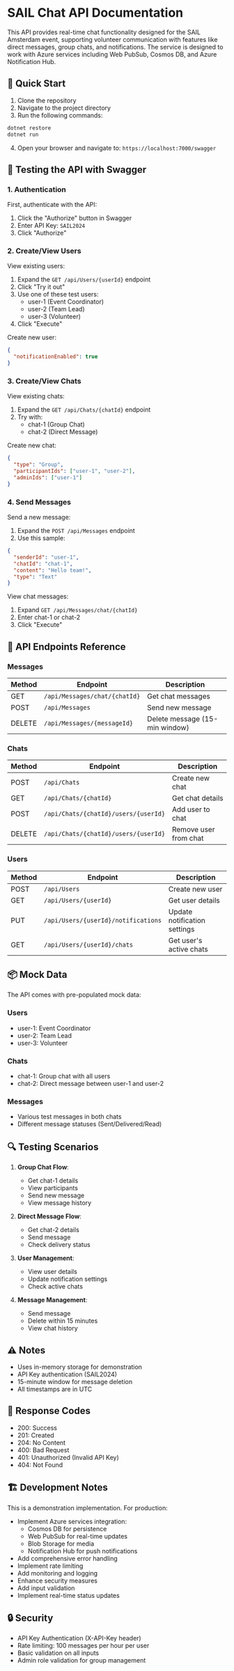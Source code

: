 ﻿# SAIL Chat API Documentation

This API provides real-time chat functionality designed for the SAIL Amsterdam event, supporting volunteer communication with features like direct messages, group chats, and notifications. The service is designed to work with Azure services including Web PubSub, Cosmos DB, and Azure Notification Hub.

## 🚀 Quick Start

1. Clone the repository
2. Navigate to the project directory
3. Run the following commands:
```bash
dotnet restore
dotnet run
```
4. Open your browser and navigate to: `https://localhost:7000/swagger`

## 🧪 Testing the API with Swagger

### 1. Authentication
First, authenticate with the API:
1. Click the "Authorize" button in Swagger
2. Enter API Key: `SAIL2024`
3. Click "Authorize"

### 2. Create/View Users

View existing users:
1. Expand the `GET /api/Users/{userId}` endpoint
2. Click "Try it out"
3. Use one of these test users:
   - user-1 (Event Coordinator)
   - user-2 (Team Lead)
   - user-3 (Volunteer)
4. Click "Execute"

Create new user:
```json
{
  "notificationEnabled": true
}
```

### 3. Create/View Chats

View existing chats:
1. Expand the `GET /api/Chats/{chatId}` endpoint
2. Try with:
   - chat-1 (Group Chat)
   - chat-2 (Direct Message)

Create new chat:
```json
{
  "type": "Group",
  "participantIds": ["user-1", "user-2"],
  "adminIds": ["user-1"]
}
```

### 4. Send Messages

Send a new message:
1. Expand the `POST /api/Messages` endpoint
2. Use this sample:
```json
{
  "senderId": "user-1",
  "chatId": "chat-1",
  "content": "Hello team!",
  "type": "Text"
}
```

View chat messages:
1. Expand `GET /api/Messages/chat/{chatId}`
2. Enter chat-1 or chat-2
3. Click "Execute"

## 📝 API Endpoints Reference

### Messages

| Method | Endpoint | Description |
|--------|----------|-------------|
| GET | `/api/Messages/chat/{chatId}` | Get chat messages |
| POST | `/api/Messages` | Send new message |
| DELETE | `/api/Messages/{messageId}` | Delete message (15-min window) |

### Chats

| Method | Endpoint | Description |
|--------|----------|-------------|
| POST | `/api/Chats` | Create new chat |
| GET | `/api/Chats/{chatId}` | Get chat details |
| POST | `/api/Chats/{chatId}/users/{userId}` | Add user to chat |
| DELETE | `/api/Chats/{chatId}/users/{userId}` | Remove user from chat |

### Users

| Method | Endpoint | Description |
|--------|----------|-------------|
| POST | `/api/Users` | Create new user |
| GET | `/api/Users/{userId}` | Get user details |
| PUT | `/api/Users/{userId}/notifications` | Update notification settings |
| GET | `/api/Users/{userId}/chats` | Get user's active chats |

## 📦 Mock Data

The API comes with pre-populated mock data:

### Users
- user-1: Event Coordinator
- user-2: Team Lead
- user-3: Volunteer

### Chats
- chat-1: Group chat with all users
- chat-2: Direct message between user-1 and user-2

### Messages
- Various test messages in both chats
- Different message statuses (Sent/Delivered/Read)

## 🔍 Testing Scenarios

1. **Group Chat Flow**:
   - Get chat-1 details
   - View participants
   - Send new message
   - View message history

2. **Direct Message Flow**:
   - Get chat-2 details
   - Send message
   - Check delivery status

3. **User Management**:
   - View user details
   - Update notification settings
   - Check active chats

4. **Message Management**:
   - Send message
   - Delete within 15 minutes
   - View chat history

## ⚠️ Notes

- Uses in-memory storage for demonstration
- API Key authentication (SAIL2024)
- 15-minute window for message deletion
- All timestamps are in UTC

## 🔄 Response Codes

- 200: Success
- 201: Created
- 204: No Content
- 400: Bad Request
- 401: Unauthorized (Invalid API Key)
- 404: Not Found

## 🏗️ Development Notes

This is a demonstration implementation. For production:
- Implement Azure services integration:
  - Cosmos DB for persistence
  - Web PubSub for real-time updates
  - Blob Storage for media
  - Notification Hub for push notifications
- Add comprehensive error handling
- Implement rate limiting
- Add monitoring and logging
- Enhance security measures
- Add input validation
- Implement real-time status updates

## 🔒 Security

- API Key Authentication (X-API-Key header)
- Rate limiting: 100 messages per hour per user
- Basic validation on all inputs
- Admin role validation for group management